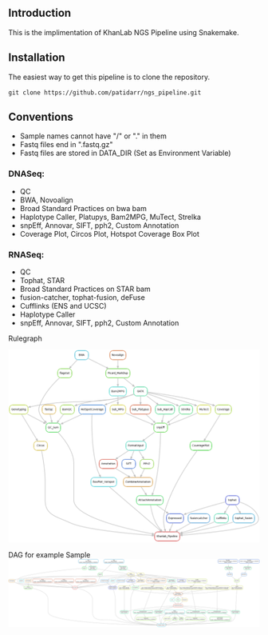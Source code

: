 ## Introduction
This is the implimentation of KhanLab NGS Pipeline using Snakemake.
## Installation

The easiest way to get this pipeline is to clone the repository.

```
git clone https://github.com/patidarr/ngs_pipeline.git
```
## Conventions

- Sample names cannot have "/" or "." in them
- Fastq files end in ".fastq.gz"
- Fastq files are stored in DATA_DIR (Set as Environment Variable) 

### DNASeq:
- QC
- BWA, Novoalign
- Broad Standard Practices on bwa bam
- Haplotype Caller, Platupys, Bam2MPG, MuTect, Strelka
- snpEff, Annovar, SIFT, pph2, Custom Annotation
- Coverage Plot, Circos Plot, Hotspot Coverage Box Plot

### RNASeq:
- QC
- Tophat, STAR
- Broad Standard Practices on STAR bam
- fusion-catcher, tophat-fusion, deFuse
- Cufflinks (ENS and UCSC)
- Haplotype Caller
- snpEff, Annovar, SIFT, pph2, Custom Annotation


Rulegraph


![alt tag](rulegraph.png)





DAG for example Sample
![alt tag](dag.png)
